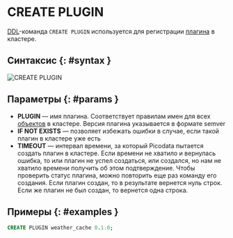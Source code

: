 # CREATE PLUGIN

[DDL](ddl.md)-команда `CREATE PLUGIN` используется для регистрации
[плагина](../../overview/glossary.md#plugin) в кластере.

## Синтаксис {: #syntax }

![CREATE PLUGIN](../../images/ebnf/create_plugin.svg)

## Параметры {: #params }

* **PLUGIN** — имя плагина. Соответствует правилам имен для всех
  [объектов](object.md) в кластере. Версия плагина указывается в формате
  semver
* **IF NOT EXISTS** — позволяет избежать ошибки в случае, если такой
  плагин в кластере уже есть
* **TIMEOUT** — интервал времени, за который Picodata пытается создать
  плагин в кластере. Если времени не хватило и вернулась ошибка, то или
  плагин не успел создаться, или создался, но нам не хватило времени
  получить об этом подтверждение. Чтобы проверить статус плагина, можно
  повторить еще раз команду его создания. Если плагин создан, то в
  результате вернется нуль строк. Если же плагин не был создан, то
  вернется одна строка.

## Примеры {: #examples }

```sql
CREATE PLUGIN weather_cache 0.1.0;
```
